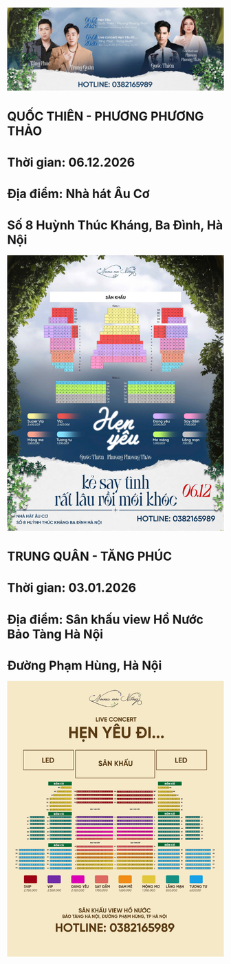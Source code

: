 ![poster](./poster1.jpg)
# QUỐC THIÊN - PHƯƠNG PHƯƠNG THẢO
# Thời gian: 06.12.2026
# Địa điểm: Nhà hát Âu Cơ
# Số 8 Huỳnh Thúc Kháng, Ba Đình, Hà Nội
![sodosankhau](./henyeu1.jpg)
# TRUNG QUÂN - TĂNG PHÚC
# Thời gian: 03.01.2026
# Địa điểm: Sân khấu view Hồ Nước Bảo Tàng Hà Nội
# Đường Phạm Hùng, Hà Nội
![sodosankhau](./henyeudi1.jpg)
